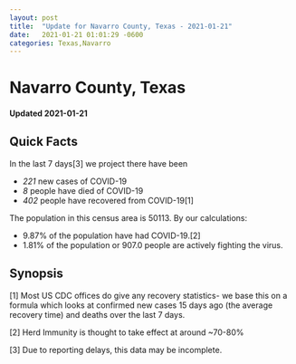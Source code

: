 ```yaml
---
layout: post
title:  "Update for Navarro County, Texas - 2021-01-21"
date:   2021-01-21 01:01:29 -0600
categories: Texas,Navarro
---
```


# Navarro County, Texas
#### Updated 2021-01-21

## Quick Facts

In the last 7 days[3] we project there have been
- *221* new cases of COVID-19
- *8* people have died of COVID-19
- *402* people have recovered from COVID-19[1]

The population in this census area is 50113. By our calculations:
- 9.87% of the population have had COVID-19.[2]
- 1.81% of the population or 907.0 people are actively fighting the virus.

## Synopsis




[1] Most US CDC offices do give any recovery statistics- we base this on a formula which looks at confirmed new cases
15 days ago (the average recovery time) and deaths over the last 7 days.

[2] Herd Immunity is thought to take effect at around ~70-80%

[3] Due to reporting delays, this data may be incomplete.
 
    